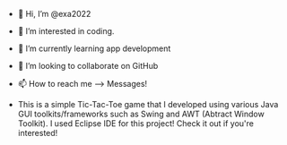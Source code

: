 - 👋 Hi, I’m @exa2022
- 👀 I’m interested in coding. 
- 🌱 I’m currently learning app development
- 💞️ I’m looking to collaborate on GitHub
- 📫 How to reach me --> Messages!

- This is a simple Tic-Tac-Toe game that I developed using various Java GUI toolkits/frameworks such as Swing and AWT (Abtract Window Toolkit). I used Eclipse IDE for this project! Check it out if you're interested!

<!---
exa2022/exa2022 is a ✨ special ✨ repository because its `README.md` (this file) appears on your GitHub profile.
You can click the Preview link to take a look at your changes.
--->
